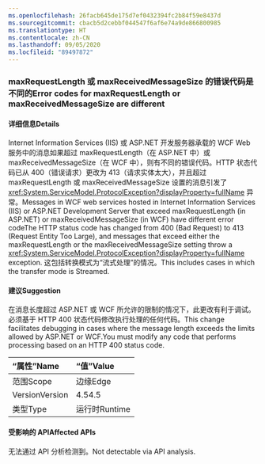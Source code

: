 ```yaml
---
ms.openlocfilehash: 26facb645de175d7ef0432394fc2b84f59e8437d
ms.sourcegitcommit: cbacb5d2cebbf044547f6af6e74a9de866800985
ms.translationtype: HT
ms.contentlocale: zh-CN
ms.lasthandoff: 09/05/2020
ms.locfileid: "89497872"
---
```

### <a name="error-codes-for-maxrequestlength-or-maxreceivedmessagesize-are-different"></a><span data-ttu-id="7d8cd-101">maxRequestLength 或 maxReceivedMessageSize 的错误代码是不同的</span><span class="sxs-lookup"><span data-stu-id="7d8cd-101">Error codes for maxRequestLength or maxReceivedMessageSize are different</span></span>

#### <a name="details"></a><span data-ttu-id="7d8cd-102">详细信息</span><span class="sxs-lookup"><span data-stu-id="7d8cd-102">Details</span></span>

<span data-ttu-id="7d8cd-103">Internet Information Services (IIS) 或 ASP.NET 开发服务器承载的 WCF Web 服务中的消息如果超过 maxRequestLength（在 ASP.NET 中）或 maxReceivedMessageSize（在 WCF 中），则有不同的错误代码。HTTP 状态代码已从 400（错误请求）更改为 413（请求实体太大），并且超过 maxRequestLength 或 maxReceivedMessageSize 设置的消息引发了 <xref:System.ServiceModel.ProtocolException?displayProperty=fullName> 异常。</span><span class="sxs-lookup"><span data-stu-id="7d8cd-103">Messages in WCF web services hosted in Internet Information Services (IIS) or ASP.NET Development Server that exceed maxRequestLength (in ASP.NET) or maxReceivedMessageSize (in WCF) have different error codeThe HTTP status code has changed from 400 (Bad Request) to 413 (Request Entity Too Large), and messages that exceed either the maxRequestLength or the maxReceivedMessageSize setting throw a <xref:System.ServiceModel.ProtocolException?displayProperty=fullName> exception.</span></span> <span data-ttu-id="7d8cd-104">这包括转换模式为“流式处理”的情况。</span><span class="sxs-lookup"><span data-stu-id="7d8cd-104">This includes cases in which the transfer mode is Streamed.</span></span>

#### <a name="suggestion"></a><span data-ttu-id="7d8cd-105">建议</span><span class="sxs-lookup"><span data-stu-id="7d8cd-105">Suggestion</span></span>

<span data-ttu-id="7d8cd-106">在消息长度超过 ASP.NET 或 WCF 所允许的限制的情况下，此更改有利于调试。必须基于 HTTP 400 状态代码修改执行处理的任何代码。</span><span class="sxs-lookup"><span data-stu-id="7d8cd-106">This change facilitates debugging in cases where the message length exceeds the limits allowed by ASP.NET or WCF.You must modify any code that performs processing based on an HTTP 400 status code.</span></span>

| <span data-ttu-id="7d8cd-107">“属性”</span><span class="sxs-lookup"><span data-stu-id="7d8cd-107">Name</span></span>    | <span data-ttu-id="7d8cd-108">“值”</span><span class="sxs-lookup"><span data-stu-id="7d8cd-108">Value</span></span>       |
|:--------|:------------|
| <span data-ttu-id="7d8cd-109">范围</span><span class="sxs-lookup"><span data-stu-id="7d8cd-109">Scope</span></span>   |<span data-ttu-id="7d8cd-110">边缘</span><span class="sxs-lookup"><span data-stu-id="7d8cd-110">Edge</span></span>|
|<span data-ttu-id="7d8cd-111">Version</span><span class="sxs-lookup"><span data-stu-id="7d8cd-111">Version</span></span>|<span data-ttu-id="7d8cd-112">4.5</span><span class="sxs-lookup"><span data-stu-id="7d8cd-112">4.5</span></span>|
|<span data-ttu-id="7d8cd-113">类型</span><span class="sxs-lookup"><span data-stu-id="7d8cd-113">Type</span></span>|<span data-ttu-id="7d8cd-114">运行时</span><span class="sxs-lookup"><span data-stu-id="7d8cd-114">Runtime</span></span>|

#### <a name="affected-apis"></a><span data-ttu-id="7d8cd-115">受影响的 API</span><span class="sxs-lookup"><span data-stu-id="7d8cd-115">Affected APIs</span></span>

<span data-ttu-id="7d8cd-116">无法通过 API 分析检测到。</span><span class="sxs-lookup"><span data-stu-id="7d8cd-116">Not detectable via API analysis.</span></span>

<!--

#### Affected APIs

Not detectable via API analysis.

-->
